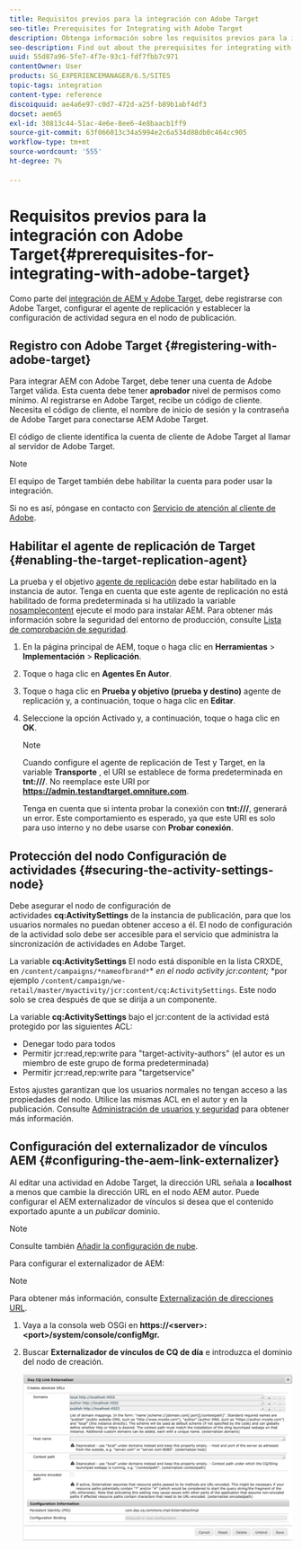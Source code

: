 ```yaml
---
title: Requisitos previos para la integración con Adobe Target
seo-title: Prerequisites for Integrating with Adobe Target
description: Obtenga información sobre los requisitos previos para la integración con Adobe Target.
seo-description: Find out about the prerequisites for integrating with Adobe Target.
uuid: 55d87a96-5fe7-4f7e-93c1-fdf7fbb7c971
contentOwner: User
products: SG_EXPERIENCEMANAGER/6.5/SITES
topic-tags: integration
content-type: reference
discoiquuid: ae4a6e97-c0d7-472d-a25f-b89b1abf4df3
docset: aem65
exl-id: 30813c44-51ac-4e6e-8ee6-4e8baacb1ff9
source-git-commit: 63f066013c34a5994e2c6a534d88db0c464cc905
workflow-type: tm+mt
source-wordcount: '555'
ht-degree: 7%

---
```


# Requisitos previos para la integración con Adobe Target{#prerequisites-for-integrating-with-adobe-target}

Como parte del [integración de AEM y Adobe Target](/help/sites-administering/target.md), debe registrarse con Adobe Target, configurar el agente de replicación y establecer la configuración de actividad segura en el nodo de publicación.

## Registro con Adobe Target {#registering-with-adobe-target}

Para integrar AEM con Adobe Target, debe tener una cuenta de Adobe Target válida. Esta cuenta debe tener **aprobador** nivel de permisos como mínimo. Al registrarse en Adobe Target, recibe un código de cliente. Necesita el código de cliente, el nombre de inicio de sesión y la contraseña de Adobe Target para conectarse AEM Adobe Target.

El código de cliente identifica la cuenta de cliente de Adobe Target al llamar al servidor de Adobe Target.

>[!NOTE]
>
>El equipo de Target también debe habilitar la cuenta para poder usar la integración.
>
>Si no es así, póngase en contacto con [Servicio de atención al cliente de Adobe](https://experienceleague.adobe.com/docs/target/using/cmp-resources-and-contact-information.html).

## Habilitar el agente de replicación de Target {#enabling-the-target-replication-agent}

La prueba y el objetivo [agente de replicación](/help/sites-deploying/replication.md) debe estar habilitado en la instancia de autor. Tenga en cuenta que este agente de replicación no está habilitado de forma predeterminada si ha utilizado la variable [nosamplecontent](/help/sites-deploying/configure-runmodes.md#using-samplecontent-and-nosamplecontent) ejecute el modo para instalar AEM. Para obtener más información sobre la seguridad del entorno de producción, consulte [Lista de comprobación de seguridad](/help/sites-administering/security-checklist.md).

1. En la página principal de AEM, toque o haga clic en **Herramientas** > **Implementación** > **Replicación**.
1. Toque o haga clic en **Agentes En Autor**.
1. Toque o haga clic en **Prueba y objetivo (prueba y destino)** agente de replicación y, a continuación, toque o haga clic en **Editar**.
1. Seleccione la opción Activado y, a continuación, toque o haga clic en **OK**.

   >[!NOTE]
   >
   >Cuando configure el agente de replicación de Test y Target, en la variable **Transporte** , el URI se establece de forma predeterminada en **tnt:///**. No reemplace este URI por **https://admin.testandtarget.omniture.com**.
   >
   >Tenga en cuenta que si intenta probar la conexión con **tnt:///**, generará un error. Este comportamiento es esperado, ya que este URI es solo para uso interno y no debe usarse con **Probar conexión**.

## Protección del nodo Configuración de actividades {#securing-the-activity-settings-node}

Debe asegurar el nodo de configuración de actividades **cq:ActivitySettings** de la instancia de publicación, para que los usuarios normales no puedan obtener acceso a él. El nodo de configuración de la actividad solo debe ser accesible para el servicio que administra la sincronización de actividades en Adobe Target.

La variable **cq:ActivitySettings** El nodo está disponible en la lista CRXDE, en `/content/campaigns/*nameofbrand*`* *en el nodo activity jcr:content;* *por ejemplo `/content/campaign/we-retail/master/myactivity/jcr:content/cq:ActivitySettings`. Este nodo solo se crea después de que se dirija a un componente.

La variable **cq:ActivitySettings** bajo el jcr:content de la actividad está protegido por las siguientes ACL:

* Denegar todo para todos
* Permitir jcr:read,rep:write para &quot;target-activity-authors&quot; (el autor es un miembro de este grupo de forma predeterminada)
* Permitir jcr:read,rep:write para &quot;targetservice&quot;

Estos ajustes garantizan que los usuarios normales no tengan acceso a las propiedades del nodo. Utilice las mismas ACL en el autor y en la publicación. Consulte [Administración de usuarios y seguridad](/help/sites-administering/security.md) para obtener más información.

## Configuración del externalizador de vínculos AEM {#configuring-the-aem-link-externalizer}

Al editar una actividad en Adobe Target, la dirección URL señala a **localhost** a menos que cambie la dirección URL en el nodo AEM autor. Puede configurar el AEM externalizador de vínculos si desea que el contenido exportado apunte a un *publicar* dominio.

>[!NOTE]
>
>Consulte también [Añadir la configuración de nube](/help/sites-administering/experience-fragments-target.md#add-the-cloud-configuration).

Para configurar el externalizador de AEM:

>[!NOTE]
>
>Para obtener más información, consulte [Externalización de direcciones URL](/help/sites-developing/externalizer.md).

1. Vaya a la consola web OSGi en **https://&lt;server>:&lt;port>/system/console/configMgr.**
1. Buscar **Externalizador de vínculos de CQ de día** e introduzca el dominio del nodo de creación.

   ![chlimage_1-120](assets/aem-externalizer-01.png)
